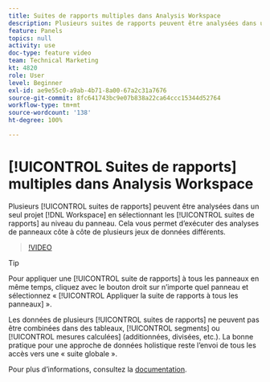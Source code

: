 ```yaml
---
title: Suites de rapports multiples dans Analysis Workspace
description: Plusieurs suites de rapports peuvent être analysées dans un seul projet Espace de travail en sélectionnant les suites de rapports au niveau du panneau. Cela vous permet d’exécuter des analyses de panneaux côte à côte de plusieurs jeux de données différents.
feature: Panels
topics: null
activity: use
doc-type: feature video
team: Technical Marketing
kt: 4820
role: User
level: Beginner
exl-id: ae9e55c0-a9ab-4b71-8a00-67a2c31a7676
source-git-commit: 8fc641743bc9e07b838a22ca64ccc15344d52764
workflow-type: tm+mt
source-wordcount: '138'
ht-degree: 100%

---
```


# [!UICONTROL Suites de rapports] multiples dans Analysis Workspace

Plusieurs [!UICONTROL suites de rapports] peuvent être analysées dans un seul projet [!DNL Workspace] en sélectionnant les [!UICONTROL suites de rapports] au niveau du panneau. Cela vous permet d’exécuter des analyses de panneaux côte à côte de plusieurs jeux de données différents.

>[!VIDEO](https://video.tv.adobe.com/v/32843/?quality=12&learn=on)

>[!TIP]
>
> Pour appliquer une [!UICONTROL suite de rapports] à tous les panneaux en même temps, cliquez avec le bouton droit sur n’importe quel panneau et sélectionnez « [!UICONTROL Appliquer la suite de rapports à tous les panneaux] ».

Les données de plusieurs [!UICONTROL suites de rapports] ne peuvent pas être combinées dans des tableaux, [!UICONTROL segments] ou [!UICONTROL mesures calculées] (additionnées, divisées, etc.). La bonne pratique pour une approche de données holistique reste l’envoi de tous les accès vers une « suite globale ».

Pour plus d’informations, consultez la [documentation](https://experienceleague.adobe.com/docs/analytics/analyze/analysis-workspace/build-workspace-project/multiple-report-suites.html?lang=fr).
